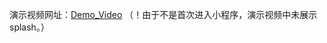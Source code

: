 演示视频网址：[Demo_Video](https://www.et.ynu.edu.cn/appdd/uploads/20181060009/8/Demo_Video.mp4
) （！由于不是首次进入小程序，演示视频中未展示splash。）
